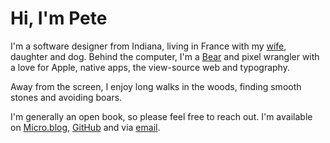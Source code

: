 # Hi, I'm Pete

I'm a software designer from Indiana, living in France with my [wife](https://lauraschaffner.com), daughter and dog. Behind the computer, I'm a [Bear](https://bear.app) and pixel wrangler with a love for Apple, native apps, the view-source web and typography. 

Away from the screen, I enjoy long walks in the woods, finding smooth stones and avoiding boars.

I'm generally an open book, so please feel free to reach out. I'm available on [Micro.blog](https://micro.blog/peteschaffner), [GitHub](https://github.com/peteschaffner) and via [email](mailto:hello@peteschaffner.com).
